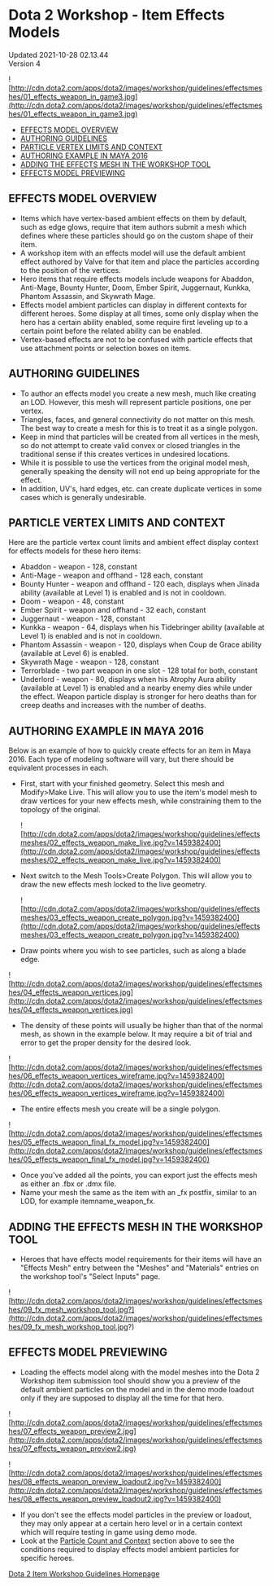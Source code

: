 # Dota 2 Workshop - Item Effects Models
Updated 2021-10-28 02.13.44  
Version 4  

![http://cdn.dota2.com/apps/dota2/images/workshop/guidelines/effectsmeshes/01_effects_weapon_in_game3.jpg](http://cdn.dota2.com/apps/dota2/images/workshop/guidelines/effectsmeshes/01_effects_weapon_in_game3.jpg)  
  

* [EFFECTS MODEL OVERVIEW](#definition)
* [AUTHORING GUIDELINES](#overview)
* [PARTICLE VERTEX LIMITS AND CONTEXT](#particlecounts)
* [AUTHORING EXAMPLE IN MAYA 2016](#example)
* [ADDING THE EFFECTS MESH IN THE WORKSHOP TOOL](#toolmesh)
* [EFFECTS MODEL PREVIEWING](#previewing)

  
  
[](id=definition)  
  
##  EFFECTS MODEL OVERVIEW 

* Items which have vertex-based ambient effects on them by default, such as edge glows, require that item authors submit a mesh which defines where these particles should go on the custom shape of their item.
* A workshop item with an effects model will use the default ambient effect authored by Valve for that item and place the particles according to the position of the vertices.
* Hero items that require effects models include weapons for Abaddon, Anti-Mage, Bounty Hunter, Doom, Ember Spirit, Juggernaut, Kunkka, Phantom Assassin, and Skywrath Mage.
* Effects model ambient particles can display in different contexts for different heroes. Some display at all times, some only display when the hero has a certain ability enabled, some require first leveling up to a certain point before the related ability can be enabled.
* Vertex-based effects are not to be confused with particle effects that use attachment points or selection boxes on items.

  
  
[](id=overview)  
  
## AUTHORING GUIDELINES

* To author an effects model you create a new mesh, much like creating an LOD. However, this mesh will represent particle positions, one per vertex.
* Triangles, faces, and general connectivity do not matter on this mesh. The best way to create a mesh for this is to treat it as a single polygon.
* Keep in mind that particles will be created from all vertices in the mesh, so do not attempt to create valid convex or closed triangles in the traditional sense if this creates vertices in undesired locations.
* While it is possible to use the vertices from the original model mesh, generally speaking the density will not end up being appropriate for the effect.
* In addition, UV's, hard edges, etc. can create duplicate vertices in some cases which is generally undesirable.

  
  
[](id=particlecounts)  
  
## PARTICLE VERTEX LIMITS AND CONTEXT
Here are the particle vertex count limits and ambient effect display context for effects models for these hero items:  
  

* Abaddon - weapon - 128, constant
* Anti-Mage - weapon and offhand - 128 each, constant
* Bounty Hunter - weapon and offhand - 120 each, displays when Jinada ability (available at Level 1) is enabled and is not in cooldown.
* Doom - weapon - 48, constant
* Ember Spirit - weapon and offhand - 32 each, constant
* Juggernaut - weapon - 128, constant
* Kunkka - weapon - 64, displays when his Tidebringer ability (available at Level 1) is enabled and is not in cooldown.
* Phantom Assassin - weapon - 120, displays when Coup de Grace ability (available at Level 6) is enabled.
* Skywrath Mage - weapon - 128, constant
* Terrorblade - two part weapon in one slot - 128 total for both, constant
* Underlord - weapon - 80, displays when his Atrophy Aura ability (available at Level 1) is enabled and a nearby enemy dies while under the effect. Weapon particle display is stronger for hero deaths than for creep deaths and increases with the number of deaths.

  
  
[](id=example)  
  
## AUTHORING EXAMPLE IN MAYA 2016
Below is an example of how to quickly create effects for an item in Maya 2016. Each type of modeling software will vary, but there should be equivalent processes in each.   
  

* First, start with your finished geometry. Select this mesh and Modify>Make Live. This will allow you to use the item's model mesh to draw vertices for your new effects mesh, while constraining them to the topology of the original.

  
  
  ![http://cdn.dota2.com/apps/dota2/images/workshop/guidelines/effectsmeshes/02_effects_weapon_make_live.jpg?v=1459382400](http://cdn.dota2.com/apps/dota2/images/workshop/guidelines/effectsmeshes/02_effects_weapon_make_live.jpg?v=1459382400)  
  

* Next switch to the Mesh Tools>Create Polygon. This will allow you to draw the new effects mesh locked to the live geometry.

  
  
  ![http://cdn.dota2.com/apps/dota2/images/workshop/guidelines/effectsmeshes/03_effects_weapon_create_polygon.jpg?v=1459382400](http://cdn.dota2.com/apps/dota2/images/workshop/guidelines/effectsmeshes/03_effects_weapon_create_polygon.jpg?v=1459382400)  
  

* Draw points where you wish to see particles, such as along a blade edge.

  
  
![http://cdn.dota2.com/apps/dota2/images/workshop/guidelines/effectsmeshes/04_effects_weapon_vertices.jpg](http://cdn.dota2.com/apps/dota2/images/workshop/guidelines/effectsmeshes/04_effects_weapon_vertices.jpg)  
  

* The density of these points will usually be higher than that of the normal mesh, as shown in the example below. It may require a bit of trial and error to get the proper density for the desired look.

  
  
![http://cdn.dota2.com/apps/dota2/images/workshop/guidelines/effectsmeshes/06_effects_weapon_vertices_wireframe.jpg?v=1459382400](http://cdn.dota2.com/apps/dota2/images/workshop/guidelines/effectsmeshes/06_effects_weapon_vertices_wireframe.jpg?v=1459382400)  
  

*  The entire effects mesh you create will be a single polygon.

  
  
![http://cdn.dota2.com/apps/dota2/images/workshop/guidelines/effectsmeshes/05_effects_weapon_final_fx_model.jpg?v=1459382400](http://cdn.dota2.com/apps/dota2/images/workshop/guidelines/effectsmeshes/05_effects_weapon_final_fx_model.jpg?v=1459382400)  
  

* Once you've added all the points, you can export just the effects mesh as either an .fbx or .dmx file.
* Name your mesh the same as the item with an _fx postfix, similar to an LOD, for example itemname_weapon_fx.

  
  
[](id=toolmesh)  
  
## ADDING THE EFFECTS MESH IN THE WORKSHOP TOOL

* Heroes that have effects model requirements for their items will have an "Effects Mesh" entry between the "Meshes" and "Materials" entries on the workshop tool's "Select Inputs" page.

  
  
![http://cdn.dota2.com/apps/dota2/images/workshop/guidelines/effectsmeshes/09_fx_mesh_workshop_tool.jpg?](http://cdn.dota2.com/apps/dota2/images/workshop/guidelines/effectsmeshes/09_fx_mesh_workshop_tool.jpg?)  
  
[](id=previewing)  
  
## EFFECTS MODEL PREVIEWING

* Loading the effects model along with the model meshes into the Dota 2 Workshop item submission tool should show you a preview of the default ambient particles on the model and in the demo mode loadout only if they are supposed to display all the time for that hero.

  
  
![http://cdn.dota2.com/apps/dota2/images/workshop/guidelines/effectsmeshes/07_effects_weapon_preview2.jpg](http://cdn.dota2.com/apps/dota2/images/workshop/guidelines/effectsmeshes/07_effects_weapon_preview2.jpg)  
  
![http://cdn.dota2.com/apps/dota2/images/workshop/guidelines/effectsmeshes/08_effects_weapon_preview_loadout2.jpg?v=1459382400](http://cdn.dota2.com/apps/dota2/images/workshop/guidelines/effectsmeshes/08_effects_weapon_preview_loadout2.jpg?v=1459382400)  
  

* If you don't see the effects model particles in the preview or loadout, they may only appear at a certain hero level or in a certain context which will require testing in game using demo mode.
* Look at the [Particle Count and Context](#particlecounts) section above to see the conditions required to display effects model ambient particles for specific heroes.

  
  
[Dota 2 Item Workshop Guidelines Homepage](http://www.dota2.com/workshop/)